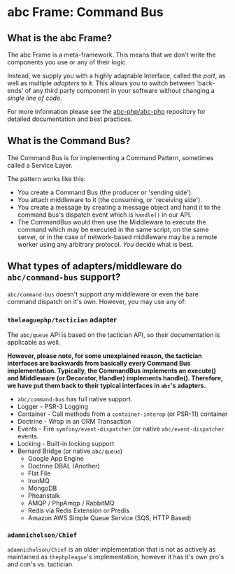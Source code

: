 # abc Frame: Command Bus

## What is the abc Frame?

The abc Frame is a meta-framework. This means that we don't write the
components you use or any of their logic.

Instead, we supply you with a highly adaptable Interface, called the
*port*, as well as multiple *adapters* to it. This allows you to switch
between 'back-ends' of any third party component in your software
without changing a *single line of code*.

For more information please see the
[abc-php/abc-php](http://github.com/ab-php/abc) repository for detailed
documentation and best practices.

## What is the Command Bus?

The Command Bus is for implementing a Command Pattern, sometimes called
a Service Layer.

The pattern works like this:

- You create a Command Bus (the producer or 'sending side').
- You attach middleware to it (the consuming, or 'receiving side').
- You create a message by creating a message object and hand it to the
  command bus's dispatch event which is `handle()` in our API.
- The CommandBus would then use the Middleware to execute the command
  which may be executed in the same script, on the same server, or in
  the case of network-based middleware may be a remote worker using any
  arbitrary protocol. *You* decide what is best.

## What types of adapters/middleware do `abc/command-bus` support?

`abc/command-bus` doesn't support _any_ middleware or even the bare
command dispatch on it's own. However, you may use any of:

### `theleaguephp/tactician` adapter

The `abc/queue` API is based on the tactician API, so their
documentation is applicable as well.

**However, please note, for some unexplained reason, the tactician
  interfaces are backwards from basically every Command Bus
  implementation.  Typically, the CommandBus implements an execute()
  and Middleware (or Decorator, Handler) implements handle(). Therefore,
  we have put them back to their typical interfaces in `abc`'s
  adapters.**

- `abc/command-bus` has full native support.
- Logger - PSR-3 Logging
- Container - Call methods from a `container-interop` (or PSR-11)
  container
- Doctrine - Wrap in an ORM Transaction
- Events - Fire `symfony/event-dispatcher` (or native
  `abc/event-dispatcher` events.
- Locking - Built-in locking support
- Bernard Bridge (or native `abc/queue`)
  - Google App Engine
  - Doctrine DBAL (Another)
  - Flat File
  - IronMQ
  - MongoDB
  - Pheanstalk
  - AMQP / PhpAmqp / RabbitMQ
  - Redis via Redis Extension or Predis
  - Amazon AWS Simple Queue Service (SQS, HTTP Based)

### `adamnicholson/Chief`

`adamnicholson/Chief` is an older implementation that is not as actively
as maintained as `thephpleague`'s implementation, however it has it's
own pro's and con's vs. tactician.

